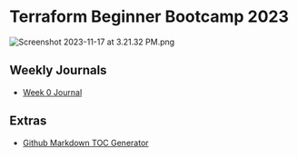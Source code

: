 # Terraform Beginner Bootcamp 2023

![Screenshot 2023-11-17 at 3.21.32 PM.png](https://github.com/pythonperk/terraform-beginner-bootcamp-2023/assets/86713638/6438d336-5cc6-4e42-9fff-d832947a8c61)



## Weekly Journals
- [Week 0 Journal](journal/week0.md)

## Extras
- [Github Markdown TOC Generator](https://ecotrust-canada.github.io/markdown-toc/)
